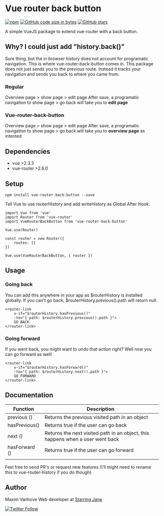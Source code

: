 # Vue router back button

 [![npm](https://img.shields.io/npm/dt/vue-router-back-button.svg)](https://www.npmjs.com/package/vue-router-back-button)  [![GitHub code size in bytes](https://img.shields.io/github/languages/code-size/MaximVanhove/vue-router-back-button.svg)](https://github.com/MaximVanhove/vue-router-back-button) [![GitHub stars](https://img.shields.io/github/stars/MaximVanhove/vue-router-back-button.svg?style=social&logo=github&label=Stars)](https://github.com/MaximVanhove/vue-router-back-button)


A simple VueJS package to extend vue-router with a back button.

## Why? I could just add "history.back()"
Sure thing, but the in browser history does not account for programatic navigation. This is where vue-router-back-button comes in. This package does not just sends you to the previous route. Instead it tracks your navigation and sends you back to where you came from.

### Regular
Overview page > show page > edit page
After save, a programatic navigation to show page > go back will take you to **edit page**

### Vue-router-back-button
Overview page > show page > edit page
After save, a programatic navigation to show page > go back will take you to **overview page** as intented

## Dependencies
- vue >2.3.3
- vue-router >2.6.0

## Setup
```
npm install vue-router-back-button --save
```

Tell Vue to use routerHistory and add writeHistory as Global After Hook.

```
import Vue from 'vue'
import Router from 'vue-router'
import VueRouterBackButton from 'vue-router-back-button'

Vue.use(Router)

const router = new Router({
    routes: []
})

Vue.use(VueRouterBackButton, { router })
```

## Usage

### Going back

You can add this anywhere in your app as $routerHistory is installed globally. If you can't go back, $routerHistory.previous().path will return null.

```
<router-link
    v-if="$routerHistory.hasPrevious()"
    :to="{ path: $routerHistory.previous().path }">
    GO BACK
</router-link>
```

### Going forward

If you went back, you might want to undo that action right? Well now you can go forward as well!

```
<router-link
    v-if="$routerHistory.hasForward()"
    :to="{ path: $routerHistory.next().path }">
    GO FORWARD
</router-link>
```

## Documentation

| Function | Description |
| -------- |-------------|
| previous () | Returns the previous visited path in an object |
| hasPrevious() | Returns true if the user can go back |
| next () | Returns the next visited path in an object, this happens when a user went back |
| hasForward () | Returns true if the user can go forward |
|  |  |

Feel free to send PR's or request new features (I'll might need to rename this to vue-router-history if you do though)

## Author

Maxim Vanhove
Web developer at [Starring Jane](https://starringjane.com)

 [![Twitter Follow](https://img.shields.io/twitter/follow/MrMaximVanhove.svg?style=social&logo=twitter&label=Follow)](https://twitter.com/MrMaximVanhove)
